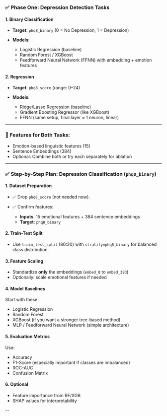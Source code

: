 ### ✅ **Phase One: Depression Detection Tasks**

#### 1. **Binary Classification**

* **Target**: `phq8_binary` (0 = No Depression, 1 = Depression)
* **Models**:

  * Logistic Regression (baseline)
  * Random Forest / XGBoost
  * Feedforward Neural Network (FFNN) with embedding + emotion features

#### 2. **Regression**

* **Target**: `phq8_score` (range: 0–24)
* **Models**:

  * Ridge/Lasso Regression (baseline)
  * Gradient Boosting Regressor (like XGBoost)
  * FFNN (same setup, final layer = 1 neuron, linear)

---

### 📌 Features for Both Tasks:

* Emotion-based linguistic features (15)
* Sentence Embeddings (384)
* Optional: Combine both or try each separately for ablation

---

### ✅ Step-by-Step Plan: Depression Classification (`phq8_binary`)

#### **1. Dataset Preparation**

* ✅ Drop `phq8_score` (not needed now).
* ✅ Confirm features:

  * **Inputs**: 15 emotional features + 384 sentence embeddings
  * **Target**: `phq8_binary`

#### **2. Train-Test Split**

* Use `train_test_split` (80:20) with `stratify=phq8_binary` for balanced class distribution.

#### **3. Feature Scaling**

* Standardize **only** the embeddings (`embed_0` to `embed_383`)
* Optionally: scale emotional features if needed

#### **4. Model Baselines**

Start with these:

* Logistic Regression
* Random Forest
* XGBoost (if you want a stronger tree-based method)
* MLP / Feedforward Neural Network (simple architecture)

#### **5. Evaluation Metrics**

Use:

* Accuracy
* F1-Score (especially important if classes are imbalanced)
* ROC-AUC
* Confusion Matrix

#### **6. Optional**

* Feature importance from RF/XGB
* SHAP values for interpretability

--